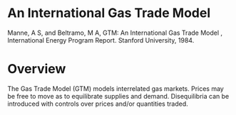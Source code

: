 # An International Gas Trade Model

Manne, A S, and Beltramo, M A, GTM: An International Gas Trade Model , International Energy Program Report. Stanford University, 1984.


# Overview
The Gas Trade Model (GTM) models interrelated gas markets. Prices may be free to move as to equilibrate supplies and demand. Disequilibria can be introduced with controls over prices and/or quantities traded.




